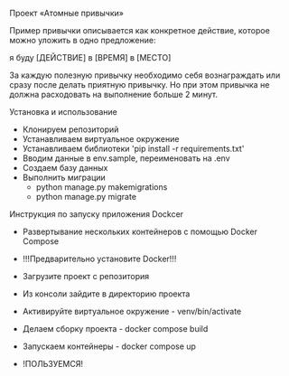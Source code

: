 Проект «Атомные привычки»

Пример привычки описывается как конкретное действие, которое можно уложить в одно предложение:

я буду [ДЕЙСТВИЕ] в [ВРЕМЯ] в [МЕСТО]

За каждую полезную привычку необходимо себя вознаграждать или сразу после делать приятную привычку. Но при этом привычка не должна расходовать на выполнение больше 2 минут.


Установка и использование

- Клонируем репозиторий
- Устанавливаем виртуальное окружение
- Устанавливаем библиотеки 'pip install -r requirements.txt'
- Вводим данные в env.sample, переименовать на .env
- Создаем базу данных 
- Выполнить миграции
    - python manage.py makemigrations
    - python manage.py migrate
      

Инструкция по запуску приложения Dockcer

- Развертывание нескольких контейнеров с помощью Docker Compose
- !!!Предварительно установите Docker!!!

- Загрузите проект с репозитория
- Из консоли зайдите в директорию проекта
- Активируйте виртуальное окружение - venv/bin/activate
- Делаем сборку проекта - docker compose build
- Запускаем контейнеры - docker compose up
- !ПОЛЬЗУЕМСЯ!
